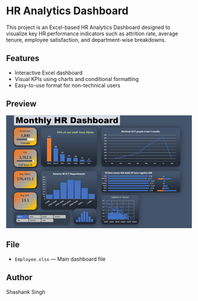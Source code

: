 # HR Analytics Dashboard

This project is an Excel-based HR Analytics Dashboard designed to visualize key HR performance indicators such as attrition rate, average tenure, employee satisfaction, and department-wise breakdowns.

## Features

- Interactive Excel dashboard
- Visual KPIs using charts and conditional formatting
- Easy-to-use format for non-technical users

## Preview

![Dashboard Preview](dashboard.png)

## File

- `Employee.xlsx` — Main dashboard file

## Author

Shashank Singh
